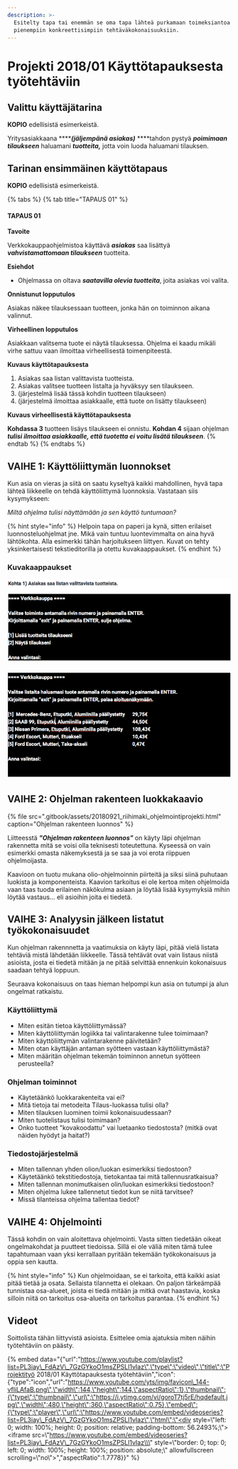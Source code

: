 ```yaml
---
description: >-
  Esitelty tapa tai enemmän se oma tapa lähteä purkamaan toimeksiantoa
  pienempiin konkreettisimpiin tehtäväkokonaisuuksiin.
---
```


# Projekti 2018/01 Käyttötapauksesta työtehtäviin

## Valittu käyttäjätarina

**KOPIO** edellisistä esimerkeistä.

Yritysasiakkaana ****_**\(jäljempänä asiakas\)**_ ****tahdon pystyä _**poimimaan tilaukseen**_ haluamani _**tuotteita,**_ jotta voin luoda haluamani tilauksen.

## Tarinan ensimmäinen käyttötapaus

**KOPIO** edellisistä esimerkeistä.

{% tabs %}
{% tab title="TAPAUS 01" %}
#### TAPAUS 01

**Tavoite**

Verkkokauppaohjelmistoa käyttävä _**asiakas**_ saa lisättyä _**vahvistamattomaan tilaukseen**_ tuotteita.

**Esiehdot**

* Ohjelmassa on oltava _**saatavilla olevia tuotteita**_, joita asiakas voi valita.

**Onnistunut lopputulos**

Asiakas näkee tilauksessaan tuotteen, jonka hän on toiminnon aikana valinnut.

**Virheellinen lopputulos**

Asiakkaan valitsema tuote ei näytä tilauksessa. Ohjelma ei kaadu mikäli virhe sattuu vaan ilmoittaa virheellisestä toimenpiteestä.

**Kuvaus käyttötapauksesta**

1. Asiakas saa listan valittavista tuotteista.
2. Asiakas valitsee tuotteen listalta ja hyväksyy sen tilaukseen.
3. \(järjestelmä lisää tässä kohdin tuotteen tilaukseen\)
4. \(järjestelmä ilmoittaa asiakkaalle, että tuote on lisätty tilaukseen\)

**Kuvaus virheellisestä käyttötapauksesta**

**Kohdassa 3** tuotteen lisäys tilaukseen ei onnistu. **Kohdan 4** sijaan ohjelman _**tulisi ilmoittaa asiakkaalle, että tuotetta ei voitu lisätä tilaukseen**_.
{% endtab %}
{% endtabs %}

## VAIHE 1: Käyttöliittymän luonnokset

Kun asia on vieras ja siitä on saatu kyseltyä kaikki mahdollinen, hyvä tapa lähteä liikkeelle on tehdä käyttöliittymä luonnoksia. Vastataan siis kysymykseen: 

_Miltä ohjelma tulisi näyttämään ja sen käyttö tuntumaan?_

{% hint style="info" %}
Helpoin tapa on paperi ja kynä, sitten erilaiset luonnosteluohjelmat jne. Mikä vain tuntuu luontevimmalta on aina hyvä lähtökohta. Alla esimerkki tähän harjoitukseen liittyen. Kuvat on tehty yksinkertaisesti tekstieditorilla ja otettu kuvakaappaukset.
{% endhint %}

### Kuvakaappaukset

![Ohjelman ensimm&#xE4;inen n&#xE4;kym&#xE4; t&#xE4;ss&#xE4; kohtaa sen historiaa.](.gitbook/assets/screen-shot-2018-09-23-at-10.27.54.png)

![Ohjelman listaus tuotteista kun niit&#xE4; on vain muutama kappale.](.gitbook/assets/screen-shot-2018-09-23-at-10.28.04.png)

## VAIHE 2: Ohjelman rakenteen luokkakaavio

{% file src=".gitbook/assets/20180921\_riihimaki\_ohjelmointiprojekti.html" caption="Ohjelman rakenteen luonnos" %}

Liitteesstä _**"Ohjelman rakenteen luonnos"**_ on käyty läpi ohjelman rakennetta mitä se voisi olla teknisesti toteutettuna. Kyseessä on vain esimerkki omasta näkemyksestä ja se saa ja voi erota riippuen ohjelmoijasta.

Kaavioon on tuotu mukana olio-ohjelmoinnin piirteitä ja siksi siinä puhutaan luokista ja komponenteista. Kaavion tarkoitus ei ole kertoa miten ohjelmoida vaan taas tuoda erilainen näkökulma asiaan ja löytää lisää kysymyksiä mihin löytää vastaus... eli asioihin joita ei tiedetä.



## VAIHE 3: Analyysin jälkeen listatut työkokonaisuudet

Kun ohjelman rakennnetta ja vaatimuksia on käyty läpi, pitää vielä listata tehtäviä mistä lähdetään liikkeelle. Tässä tehtävät ovat vain listaus niistä asioista, josta ei tiedetä mitään ja ne pitää selvittää ennenkuin kokonaisuus saadaan tehtyä loppuun.

Seuraava kokonaisuus on taas hieman helpompi kun asia on tutumpi ja alun ongelmat ratkaistu.

### Käyttöliittymä

* Miten esitän tietoa käyttöliittymässä?
* Miten käyttöliittymän logiikka tai valintarakenne tulee toimimaan?
* Miten käyttöliittymän valintarakenne päivitetään?
* Miten otan käyttäjän antaman syötteen vastaan käyttöliittymästä?
* Miten määritän ohjelman tekemän toiminnon annetun syötteen perusteella?

### Ohjelman toiminnot

* Käytetäänkö luokkarakenteita vai ei?
* Mitä tietoja tai metodeita Tilaus-luokassa tulisi olla?
* Miten tilauksen luominen toimii kokonaisuudessaan?
* Miten tuotelistaus tulisi toimimaan?
* Onko tuotteet "kovakoodattu" vai luetaanko tiedostosta? \(mitkä ovat näiden hyödyt ja haitat?\)

### Tiedostojärjestelmä

* Miten tallennan yhden olion/luokan esimerkiksi tiedostoon?
* Käytetäänkö tekstitiedostoja, tietokantaa tai mitä tallennusratkaisua?
* Miten tallennan monimutkaisen olin/luokan esimerkiksi tiedostoon?
* Miten ohjelma lukee tallennetut tiedot kun se niitä tarvitsee?
* Missä tilanteissa ohjelma tallentaa tiedot?

## VAIHE 4: Ohjelmointi

Tässä kohdin on vain aloitettava ohjelmointi. Vasta sitten tiedetään oikeat ongelmakohdat ja puutteet tiedoissa. Sillä ei ole väliä miten tämä tulee tapahtumaan vaan yksi kerrallaan pyritään tekemään työkokonaisuus ja oppia sen kautta.

{% hint style="info" %}
Kun ohjelmoidaan, se ei tarkoita, että kaikki asiat pitää tietää ja osata. Sellaista tilannetta ei olekaan. On paljon tärkeämpää tunnistaa osa-alueet, joista ei tiedä mitään ja mitkä ovat haastavia, koska silloin niitä on tarkoitus osa-alueita on tarkoitus parantaa.
{% endhint %}

## Videot

Soittolista tähän liittyvistä asioista. Esittelee omia ajatuksia miten näihin työtehtäviin on päästy.

{% embed data="{\"url\":\"https://www.youtube.com/playlist?list=PL3iay\_FdAzV\_7GzGYkoO1msZPSLl1vIaz\",\"type\":\"video\",\"title\":\"Projektityö 2018/01 Käyttötapauksesta työtehtäviin\",\"icon\":{\"type\":\"icon\",\"url\":\"https://www.youtube.com/yts/img/favicon\_144-vfliLAfaB.png\",\"width\":144,\"height\":144,\"aspectRatio\":1},\"thumbnail\":{\"type\":\"thumbnail\",\"url\":\"https://i.ytimg.com/vi/goroT7tj5rE/hqdefault.jpg\",\"width\":480,\"height\":360,\"aspectRatio\":0.75},\"embed\":{\"type\":\"player\",\"url\":\"https://www.youtube.com/embed/videoseries?list=PL3iay\_FdAzV\_7GzGYkoO1msZPSLl1vIaz\",\"html\":\"<div style=\\\"left: 0; width: 100%; height: 0; position: relative; padding-bottom: 56.2493%;\\\"><iframe src=\\\"https://www.youtube.com/embed/videoseries?list=PL3iay\_FdAzV\_7GzGYkoO1msZPSLl1vIaz\\\" style=\\\"border: 0; top: 0; left: 0; width: 100%; height: 100%; position: absolute;\\\" allowfullscreen scrolling=\\\"no\\\"></iframe></div>\",\"aspectRatio\":1.7778}}" %}

